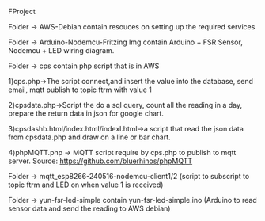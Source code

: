 FProject

Folder -> AWS-Debian contain resouces on setting up the required services

Folder -> Arduino-Nodemcu-Fritzing Img contain Arduino + FSR Sensor, Nodemcu + LED wiring diagram.

Folder -> cps contain php script that is in AWS

1)cps.php->The script connect,and insert the value into the database, send email, mqtt publish to topic ftrm with value 1

2)cpsdata.php->Script the do a sql query, count all the reading in a day, prepare the return data in json for google chart.

3)cpsdashb.html/index.html/indexl.html->a script that read the json data from cpsdata.php and draw on a line or bar chart.

4)phpMQTT.php -> MQTT script require by cps.php to publish to mqtt server. Source: https://github.com/bluerhinos/phpMQTT

Folder -> mqtt_esp8266-240516-nodemcu-client1/2 (script to subscript to topic ftrm and LED on when value 1 is received)

Folder -> yun-fsr-led-simple contain yun-fsr-led-simple.ino (Arduino to read sensor data and send the reading to AWS debian)
